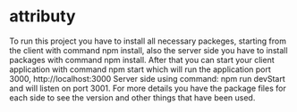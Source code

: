 # attributy

To run this project you have to install all necessary packeges, starting from the client with command npm install,
also the server side you have to install packages with command npm install.
After that you can start your client application with command npm start which will run the application port 3000, http://localhost:3000 
Server side using command: npm run devStart and will listen on port 3001.
For more details you have the package files for each side to see the version and other things that have been used.
